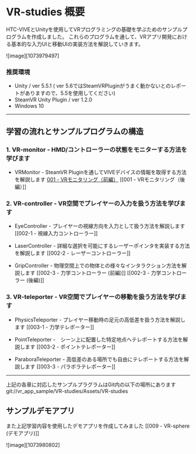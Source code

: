# VR-studies 概要

HTC-VIVEとUnityを使用してVRプログラミングの基礎を学ぶためのサンプルプログラムを作成しました。
これらのプログラムを通して、VRアプリ開発における基本的な入力UIと移動UIの実装方法を解説していきます。

![image][1073979497]


### 推奨環境

- Unity / ver 5.5.1 ( ver 5.6ではSteamVRPluginがうまく動かないとのレポートがありますので、5.5を使用してください)
- SteamVR Unity Plugin /  ver 1.2.0
- Windows 10

---

## 学習の流れとサンプルプログラムの構造

### 1. VR-monitor - HMD/コントローラーの状態をモニターする方法を学びます

- VRMonitor - SteamVR Pluginを通してVIVEデバイスの情報を取得する方法を解説します
[001 - VRモニタリング（前編）](site.base_url/index.md)
[[001 - VRモニタリング（後編）]]

### 2. VR-controller - VR空間でプレイヤーの入力を扱う方法を学びます
  - EyeController - プレイヤーの視線方向を入力として扱う方法を解説します
[[002-1 - 視線入力コントローラー]]

  - LaserController - 詳細な選択を可能にするレーザーポインタを実装する方法を解説します
[[002-2 - レーザーコントローラー]]

  - GripController - 物理空間上での物体との様々なインタラクション方法を解説します
[[002-3 - 力学コントローラー (前編)]]
[[002-3 - 力学コントローラー (後編)]]

### 3. VR-teleporter - VR空間でプレイヤーの移動を扱う方法を学びます

  - PhysicsTeleporter - プレイヤー移動時の足元の高低差を扱う方法を解説します
[[003-1 - 力学テレポーター]]

  - PointTeleporter -　シーン上に配置した特定地点へテレポートする方法を解説します
[[003-2 - ポイントテレポーター]]

  - ParaboraTeleporter - 高低差のある場所でも自由にテレポートする方法を解説します
[[003-3 - パラボラテレポーター]]

---
上記の各章に対応したサンプルプラグラムはGit内の以下の場所にあります
git://vr_app_sample/VR-studies/Assets/VR-studies



## サンプルデモアプリ

また上記学習内容を使用したデモアプリを作成してみました
[[009 - VR-sphere (デモアプリ)]]

![image][1073980802]
